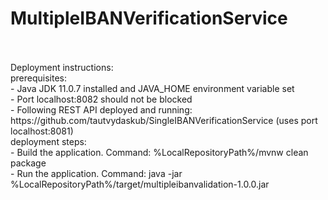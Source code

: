 # MultipleIBANVerificationService
<br/>
<br/>
Deployment instructions: <br/>
  prerequisites: <br/>
    - Java JDK 11.0.7 installed and JAVA_HOME environment variable set<br/>
    - Port localhost:8082 should not be blocked<br/>
    - Following REST API deployed and running: <br/>
      https://github.com/tautvydaskub/SingleIBANVerificationService (uses port localhost:8081)<br/>
  deployment steps:<br/>
    - Build the application. Command: %LocalRepositoryPath%/mvnw clean package<br/>
    - Run the application. Command: java -jar %LocalRepositoryPath%/target/multipleibanvalidation-1.0.0.jar<br/>
